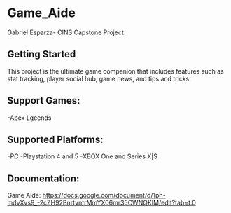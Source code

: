 # Game_Aide

Gabriel Esparza- CINS Capstone Project

## Getting Started

This project is the ultimate game companion that includes features such as stat tracking, player social hub, game news, and tips and tricks.

## Support Games:
-Apex Lgeends

## Supported Platforms:
-PC
-Playstation 4 and 5
-XBOX One and Series X|S

## Documentation:
Game Aide: https://docs.google.com/document/d/1ph-mdvXvs9_-2cZH92BnrtvntrMmYX06mr35CWNQKIM/edit?tab=t.0
